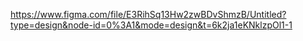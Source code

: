 https://www.figma.com/file/E3RihSq13Hw2zwBDvShmzB/Untitled?type=design&node-id=0%3A1&mode=design&t=6k2ja1eKNklzpOl1-1
